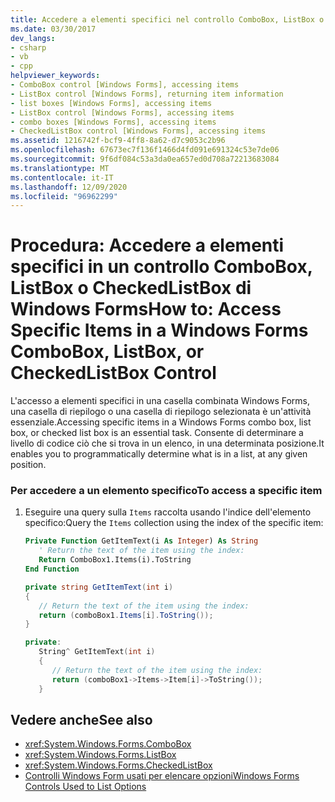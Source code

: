 ```yaml
---
title: Accedere a elementi specifici nel controllo ComboBox, ListBox o CheckedListBox
ms.date: 03/30/2017
dev_langs:
- csharp
- vb
- cpp
helpviewer_keywords:
- ComboBox control [Windows Forms], accessing items
- ListBox control [Windows Forms], returning item information
- list boxes [Windows Forms], accessing items
- ListBox control [Windows Forms], accessing items
- combo boxes [Windows Forms], accessing items
- CheckedListBox control [Windows Forms], accessing items
ms.assetid: 1216742f-bcf9-4ff8-8a62-d7c9053c2b96
ms.openlocfilehash: 67673ec7f136f1466d4fd091e691324c53e7de06
ms.sourcegitcommit: 9f6df084c53a3da0ea657ed0d708a72213683084
ms.translationtype: MT
ms.contentlocale: it-IT
ms.lasthandoff: 12/09/2020
ms.locfileid: "96962299"
---
```

# <a name="how-to-access-specific-items-in-a-windows-forms-combobox-listbox-or-checkedlistbox-control"></a><span data-ttu-id="8d042-102">Procedura: Accedere a elementi specifici in un controllo ComboBox, ListBox o CheckedListBox di Windows Forms</span><span class="sxs-lookup"><span data-stu-id="8d042-102">How to: Access Specific Items in a Windows Forms ComboBox, ListBox, or CheckedListBox Control</span></span>
<span data-ttu-id="8d042-103">L'accesso a elementi specifici in una casella combinata Windows Forms, una casella di riepilogo o una casella di riepilogo selezionata è un'attività essenziale.</span><span class="sxs-lookup"><span data-stu-id="8d042-103">Accessing specific items in a Windows Forms combo box, list box, or checked list box is an essential task.</span></span> <span data-ttu-id="8d042-104">Consente di determinare a livello di codice ciò che si trova in un elenco, in una determinata posizione.</span><span class="sxs-lookup"><span data-stu-id="8d042-104">It enables you to programmatically determine what is in a list, at any given position.</span></span>  
  
### <a name="to-access-a-specific-item"></a><span data-ttu-id="8d042-105">Per accedere a un elemento specifico</span><span class="sxs-lookup"><span data-stu-id="8d042-105">To access a specific item</span></span>  
  
1. <span data-ttu-id="8d042-106">Eseguire una query sulla `Items` raccolta usando l'indice dell'elemento specifico:</span><span class="sxs-lookup"><span data-stu-id="8d042-106">Query the `Items` collection using the index of the specific item:</span></span>  
  
    ```vb  
    Private Function GetItemText(i As Integer) As String  
       ' Return the text of the item using the index:  
       Return ComboBox1.Items(i).ToString  
    End Function  
    ```  
  
    ```csharp  
    private string GetItemText(int i)  
    {  
       // Return the text of the item using the index:  
       return (comboBox1.Items[i].ToString());  
    }  
    ```  
  
    ```cpp  
    private:  
       String^ GetItemText(int i)  
       {  
          // Return the text of the item using the index:  
          return (comboBox1->Items->Item[i]->ToString());  
       }  
    ```  
  
## <a name="see-also"></a><span data-ttu-id="8d042-107">Vedere anche</span><span class="sxs-lookup"><span data-stu-id="8d042-107">See also</span></span>

- <xref:System.Windows.Forms.ComboBox>
- <xref:System.Windows.Forms.ListBox>
- <xref:System.Windows.Forms.CheckedListBox>
- [<span data-ttu-id="8d042-108">Controlli Windows Form usati per elencare opzioni</span><span class="sxs-lookup"><span data-stu-id="8d042-108">Windows Forms Controls Used to List Options</span></span>](windows-forms-controls-used-to-list-options.md)
